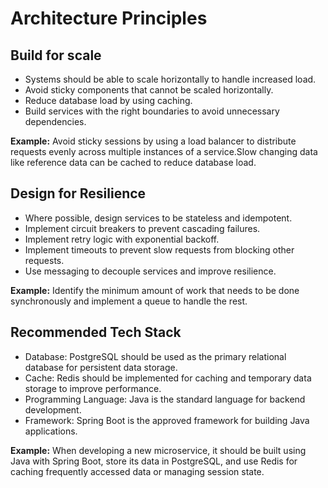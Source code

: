 # Architecture Principles

## Build for scale

- Systems should be able to scale horizontally to handle increased load.
- Avoid sticky components that cannot be scaled horizontally.
- Reduce database load by using caching.
- Build services with the right boundaries to avoid unnecessary dependencies.



**Example:** Avoid sticky sessions by using a load balancer to distribute requests evenly across multiple instances of a service.Slow changing data like reference data can be cached to reduce database load.

## Design for Resilience

- Where possible, design services to be stateless and idempotent.
- Implement circuit breakers to prevent cascading failures.
- Implement retry logic with exponential backoff.
- Implement timeouts to prevent slow requests from blocking other requests.
- Use messaging to decouple services and improve resilience.



**Example:** Identify the minimum amount of work that needs to be done synchronously and implement a queue to handle the rest.

## Recommended Tech Stack

- Database: PostgreSQL should be used as the primary relational database for persistent data storage.
- Cache: Redis should be implemented for caching and temporary data storage to improve performance.
- Programming Language: Java is the standard language for backend development.
- Framework: Spring Boot is the approved framework for building Java applications.

**Example:** When developing a new microservice, it should be built using Java with Spring Boot, store its data in PostgreSQL, and use Redis for caching frequently accessed data or managing session state. 